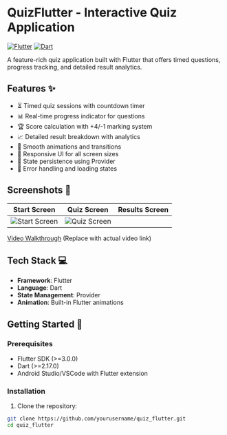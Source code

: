 # QuizFlutter - Interactive Quiz Application

[![Flutter](https://img.shields.io/badge/Flutter-%2302569B.svg?logo=Flutter&logoColor=white)](https://flutter.dev)
[![Dart](https://img.shields.io/badge/Dart-0175C2?logo=dart&logoColor=white)](https://dart.dev)

A feature-rich quiz application built with Flutter that offers timed questions, progress tracking, and detailed result analytics.

## Features ✨
- ⏳ Timed quiz sessions with countdown timer
- 📊 Real-time progress indicator for questions
- 🏆 Score calculation with +4/-1 marking system
- 📈 Detailed result breakdown with analytics
- 🎨 Smooth animations and transitions
- 📱 Responsive UI for all screen sizes
- 🔄 State persistence using Provider
- 🚦 Error handling and loading states

## Screenshots 📸

| Start Screen                                  | Quiz Screen                                 | Results Screen                                    |
|-----------------------------------------------|---------------------------------------------|---------------------------------------------------|
| ![Start Screen](screenshots/start_screen.png) | ![Quiz Screen](screenshots/quiz_screen.png) | 
[Video Walkthrough](https://via.placeholder.com/1920x1080/4a7ec0/ffffff?text=Video+Demo+Here) (Replace with actual video link)

## Tech Stack 💻
- **Framework**: Flutter
- **Language**: Dart
- **State Management**: Provider
- **Animation**: Built-in Flutter animations


## Getting Started 🚀

### Prerequisites
- Flutter SDK (>=3.0.0)
- Dart (>=2.17.0)
- Android Studio/VSCode with Flutter extension

### Installation
1. Clone the repository:
```bash
git clone https://github.com/yourusername/quiz_flutter.git
cd quiz_flutter